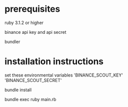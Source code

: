 # prerequisites

ruby 3.1.2 or higher

binance api key and api secret

bundler

# installation instructions

set these environmental variables
'BINANCE_SCOUT_KEY'
'BINANCE_SCOUT_SECRET'

bundle install

bundle exec ruby main.rb
